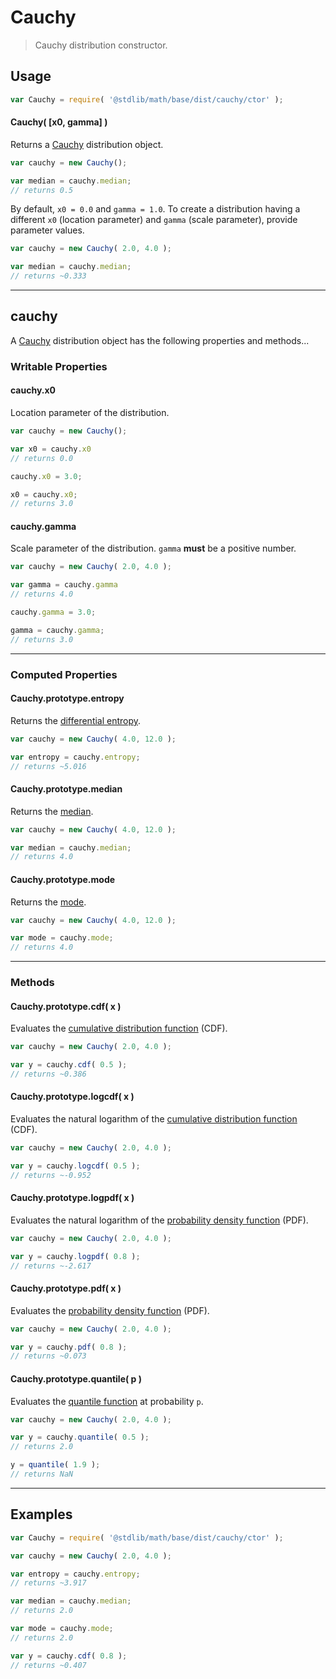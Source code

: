 # Cauchy

> Cauchy distribution constructor.


<!-- Section to include introductory text. Make sure to keep an empty line after the intro `section` element and another before the `/section` close. -->

<section class="intro">

</section>

<!-- /.intro -->

<!-- Package usage documentation. -->

<section class="usage">

## Usage

``` javascript
var Cauchy = require( '@stdlib/math/base/dist/cauchy/ctor' );
```

#### Cauchy( \[x0, gamma\] )

Returns a [Cauchy][cauchy] distribution object.

``` javascript
var cauchy = new Cauchy();

var median = cauchy.median;
// returns 0.5
```

By default, `x0 = 0.0` and `gamma = 1.0`. To create a distribution having a different `x0` (location parameter) and `gamma` (scale parameter), provide parameter values.

``` javascript
var cauchy = new Cauchy( 2.0, 4.0 );

var median = cauchy.median;
// returns ~0.333
```

---

## cauchy

A [Cauchy][cauchy] distribution object has the following properties and methods...

### Writable Properties

#### cauchy.x0

Location parameter of the distribution.

``` javascript
var cauchy = new Cauchy();

var x0 = cauchy.x0
// returns 0.0

cauchy.x0 = 3.0;

x0 = cauchy.x0;
// returns 3.0 
```

#### cauchy.gamma

Scale parameter of the distribution. `gamma` __must__ be a positive number.

``` javascript
var cauchy = new Cauchy( 2.0, 4.0 );

var gamma = cauchy.gamma
// returns 4.0

cauchy.gamma = 3.0;

gamma = cauchy.gamma;
// returns 3.0 
```

---

### Computed Properties

#### Cauchy.prototype.entropy

Returns the [differential entropy][entropy].

``` javascript
var cauchy = new Cauchy( 4.0, 12.0 );

var entropy = cauchy.entropy;
// returns ~5.016
```

#### Cauchy.prototype.median

Returns the [median][median].

``` javascript
var cauchy = new Cauchy( 4.0, 12.0 );

var median = cauchy.median;
// returns 4.0
```

#### Cauchy.prototype.mode

Returns the [mode][mode].

``` javascript
var cauchy = new Cauchy( 4.0, 12.0 );

var mode = cauchy.mode;
// returns 4.0
```

---

### Methods

#### Cauchy.prototype.cdf( x )

Evaluates the [cumulative distribution function][cdf] (CDF).

``` javascript
var cauchy = new Cauchy( 2.0, 4.0 );

var y = cauchy.cdf( 0.5 );
// returns ~0.386
```

#### Cauchy.prototype.logcdf( x )

Evaluates the natural logarithm of the [cumulative distribution function][cdf] (CDF).

``` javascript
var cauchy = new Cauchy( 2.0, 4.0 );

var y = cauchy.logcdf( 0.5 );
// returns ~-0.952
```

#### Cauchy.prototype.logpdf( x )

Evaluates the natural logarithm of the [probability density function][pdf] (PDF).

``` javascript
var cauchy = new Cauchy( 2.0, 4.0 );

var y = cauchy.logpdf( 0.8 );
// returns ~-2.617
```

#### Cauchy.prototype.pdf( x )

Evaluates the [probability density function][pdf] (PDF).

``` javascript
var cauchy = new Cauchy( 2.0, 4.0 );

var y = cauchy.pdf( 0.8 );
// returns ~0.073
```

#### Cauchy.prototype.quantile( p )

Evaluates the [quantile function][quantile-function] at probability `p`.

``` javascript
var cauchy = new Cauchy( 2.0, 4.0 );

var y = cauchy.quantile( 0.5 );
// returns 2.0

y = quantile( 1.9 );
// returns NaN
```

</section>

<!-- /.usage -->

<!-- Package usage notes. Make sure to keep an empty line after the `section` element and another before the `/section` close. -->

<section class="notes">

</section>

<!-- /.notes -->

<!-- Package usage examples. -->

---

<section class="examples">

## Examples

``` javascript
var Cauchy = require( '@stdlib/math/base/dist/cauchy/ctor' );

var cauchy = new Cauchy( 2.0, 4.0 );

var entropy = cauchy.entropy;
// returns ~3.917

var median = cauchy.median;
// returns 2.0

var mode = cauchy.mode;
// returns 2.0

var y = cauchy.cdf( 0.8 );
// returns ~0.407
```

</section>

<!-- /.examples -->

<!-- Section to include cited references. If references are included, add a horizontal rule *before* the section. Make sure to keep an empty line after the `section` element and another before the `/section` close. -->

<section class="references">

</section>

<!-- /.references -->

<!-- Section for all links. Make sure to keep an empty line after the `section` element and another before the `/section` close. -->

<section class="links">

[cauchy]: https://en.wikipedia.org/wiki/Cauchy_distribution

[cdf]: https://en.wikipedia.org/wiki/Cumulative_distribution_function
[pdf]: https://en.wikipedia.org/wiki/Probability_density_function
[quantile-function]: https://en.wikipedia.org/wiki/Quantile_function

[entropy]: https://en.wikipedia.org/wiki/Entropy_%28information_theory%29
[median]: https://en.wikipedia.org/wiki/Median
[mode]: https://en.wikipedia.org/wiki/Mode_%28statistics%29

</section>

<!-- /.links -->
